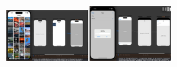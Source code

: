 <div display="flex">
  <img src="./main.png" width="44%" />
  <img src="./sub.png" width="44%" />
</div>
